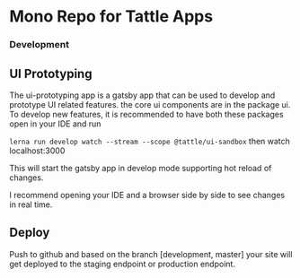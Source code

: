 # Mono Repo for Tattle Apps

### Development 
## UI Prototyping
The ui-prototyping app is a gatsby app that can be used to develop and prototype UI related features.
the core ui components are in the package ui. 
To develop new features, it is recommended to have both these packages open in your IDE and run

```lerna run develop watch --stream --scope @tattle/ui-sandbox```
then watch localhost:3000

This will start the gatsby app in develop mode supporting hot reload of changes. 

I recommend opening your IDE and a browser side by side to see changes in real time.


## Deploy

Push to github and based on the branch [development, master] your site will get deployed to the staging endpoint or production endpoint.
